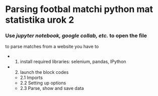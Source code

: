 # Parsing footbal matchi  python mat statistika urok 2

### Use ***jupyter notebook, google collab, etc.*** to open the file

to parse matches from a website you have to
* 1. install required libraries: selenium, pandas, IPython
* 2. launch the block codes
    * 2.1 Imports
    * 2.2 Setting up options
    * 2.3 Parse, show and save data

